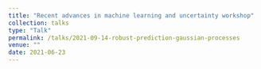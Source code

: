 ```yaml
---
title: "Recent advances in machine learning and uncertainty workshop"
collection: talks
type: "Talk"
permalink: /talks/2021-09-14-robust-prediction-gaussian-processes
venue: ""
date: 2021-06-23
---
```

